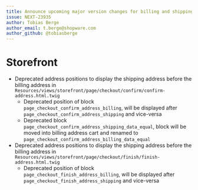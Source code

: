 ```yaml
---
title: Announce upcoming major version changes for billing and shipping display in the storefront
issue: NEXT-23935
author: Tobias Berge
author_email: t.berge@shopware.com
author_github: @tobiasberge
---
```

# Storefront
* Deprecated address positions to display the shipping address before the billing address in `Resources/views/storefront/page/checkout/confirm/confirm-address.html.twig`
    * Deprecated position of block `page_checkout_confirm_address_billing`, will be displayed after `page_checkout_confirm_address_shipping` and vice-versa
    * Deprecated block `page_checkout_confirm_address_shipping_data_equal`, block will be moved into billing address cart and renamed to `page_checkout_confirm_address_billing_data_equal`
* Deprecated address positions to display the shipping address before the billing address in `Resources/views/storefront/page/checkout/finish/finish-address.html.twig`
    * Deprecated position of block `page_checkout_finish_address_billing`, will be displayed after `page_checkout_finish_address_shipping` and vice-versa 
